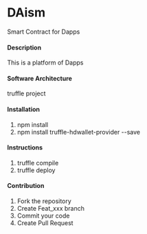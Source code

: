 # DAism
Smart Contract for Dapps

#### Description
This is a platform of Dapps

#### Software Architecture
truffle project

#### Installation

1.  npm install
2.  npm install truffle-hdwallet-provider --save

#### Instructions

1.  truffle compile
2.  truffle deploy

#### Contribution

1.  Fork the repository
2.  Create Feat_xxx branch
3.  Commit your code
4.  Create Pull Request

